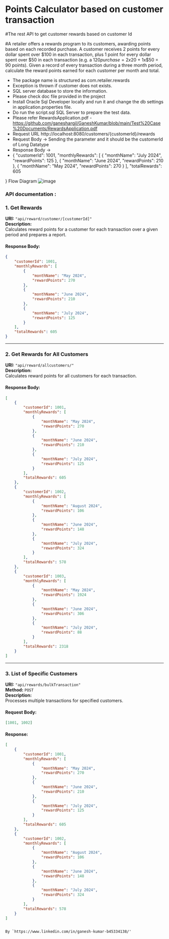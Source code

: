 # Points Calculator based on customer transaction
#The rest API to get customer rewards based on customer Id

#A retailer offers a rewards program to its customers, awarding points based on each recorded purchase.   A customer receives 2 points for every dollar spent over $100 in each transaction, plus 1 point for every dollar spent over $50 in each transaction (e.g. a $120 purchase = 2x$20 + 1x$50 = 90 points).   Given a record of every transaction during a three month period, calculate the reward points earned for each customer per month and total. 

- The package name is structured as com.retailer.rewards
- Exception is thrown if customer does not exists.
- SQL server database to store the information.
- Please check doc file provided in the project
- Install Oracle Sql Developer locally and run it and change the db settings in application.properties file.
- Do run the script.sql SQL Server to prepare the test data.
- Please refer RewardsApplication.pdf - https://github.com/ganeshargjl/GaneshKumar/blob/main/Test%20Case%20Documents/RewardsApplication.pdf
- Request URL http://localhost:8080/customers/{customerId}/rewards
- Request Body -> Sending the parameter and it should be the customerId of Long Datatype
- Response Body ->
- {
    "customerId": 1001,
    "monthlyRewards": [
        {
            "monthName": "July 2024",
            "rewardPoints": 125
        },
        {
            "monthName": "June 2024",
            "rewardPoints": 210
        },
        {
            "monthName": "May 2024",
            "rewardPoints": 270
        }
    ],
    "totalRewards": 605

}
Flow Diagram ![image](https://github.com/user-attachments/assets/9b3eff97-5289-4c7e-af9e-c4bd51b48e56)



### API documentation :

### 1. Get Rewards

**URI:** `"api/reward/customer/[customerId]"`  
**Description:**  
Calculates reward points for a customer for each transaction over a given period and prepares a report.

#### Response Body:

```json
{
    "customerId": 1001,
    "monthlyRewards": [
        {
            "monthName": "May 2024",
            "rewardPoints": 270
        },
        {
            "monthName": "June 2024",
            "rewardPoints": 210
        },
        {
            "monthName": "July 2024",
            "rewardPoints": 125
        }
    ],
    "totalRewards": 605
}
```

---

### 2. Get Rewards for All Customers

**URI:** `"api/reward/allcustomers/"`  
**Description:**  
Calculates reward points for all customers for each transaction.

#### Response Body:

```json
[
    {
        "customerId": 1001,
        "monthlyRewards": [
            {
                "monthName": "May 2024",
                "rewardPoints": 270
            },
            {
                "monthName": "June 2024",
                "rewardPoints": 210
            },
            {
                "monthName": "July 2024",
                "rewardPoints": 125
            }
        ],
        "totalRewards": 605
    },
    {
        "customerId": 1002,
        "monthlyRewards": [
            {
                "monthName": "August 2024",
                "rewardPoints": 106
            },
            {
                "monthName": "June 2024",
                "rewardPoints": 148
            },
            {
                "monthName": "July 2024",
                "rewardPoints": 324
            }
        ],
        "totalRewards": 578
    },
    {
        "customerId": 1003,
        "monthlyRewards": [
            {
                "monthName": "May 2024",
                "rewardPoints": 1924
            },
            {
                "monthName": "June 2024",
                "rewardPoints": 306
            },
            {
                "monthName": "July 2024",
                "rewardPoints": 88
            }
        ],
        "totalRewards": 2318
    }
]
```

---

### 3. List of Specific Customers

**URI:** `"api/rewards/bulkTransaction"`  
**Method:** `POST`  
**Description:**  
Processes multiple transactions for specified customers.

#### Request Body:

```json
[1001, 1002]
```

#### Response:

```json
[
    {
        "customerId": 1001,
        "monthlyRewards": [
            {
                "monthName": "May 2024",
                "rewardPoints": 270
            },
            {
                "monthName": "June 2024",
                "rewardPoints": 210
            },
            {
                "monthName": "July 2024",
                "rewardPoints": 125
            }
        ],
        "totalRewards": 605
    },
    {
        "customerId": 1002,
        "monthlyRewards": [
            {
                "monthName": "August 2024",
                "rewardPoints": 106
            },
            {
                "monthName": "June 2024",
                "rewardPoints": 148
            },
            {
                "monthName": "July 2024",
                "rewardPoints": 324
            }
        ],
        "totalRewards": 578
    }
]
```
```

By `https://www.linkedin.com/in/ganesh-kumar-b45334138/'
